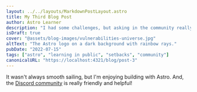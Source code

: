 ```yaml
---
layout: ../../layouts/MarkdownPostLayout.astro
title: My Third Blog Post
author: Astro Learner
description: "I had some challenges, but asking in the community really helped!"
isDraft: true
cover: "@assets/blog-images/vulnerabilities-universe.jpg"
altText: "The Astro logo on a dark background with rainbow rays."
pubDate: "2022-07-15"
tags: ["astro", "learning in public", "setbacks", "community"]
canonicalURL: "https://localhost:4321/blog/post-3"
---
```

It wasn't always smooth sailing, but I'm enjoying building with Astro. And, the [Discord community](https://astro.build/chat) is really friendly and helpful!